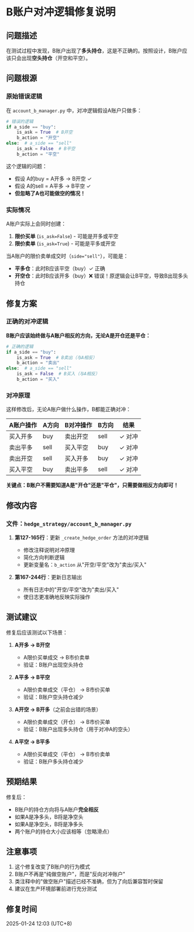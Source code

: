 # B账户对冲逻辑修复说明

## 问题描述

在测试过程中发现，B账户出现了**多头持仓**，这是不正确的。按照设计，B账户应该只会出现**空头持仓**（开空和平空）。

## 问题根源

### 原始错误逻辑

在 `account_b_manager.py` 中，对冲逻辑假设A账户只做多：

```python
# 错误的逻辑
if a_side == "buy":
    is_ask = True  # B开空
    b_action = "开空"
else:  # a_side == "sell"
    is_ask = False  # B平空
    b_action = "平空"
```

这个逻辑的问题：
- 假设 A的buy = A开多 → B开空 ✓
- 假设 A的sell = A平多 → B平空 ✓
- **但忽略了A也可能做空的情况！**

### 实际情况

A账户实际上会同时创建：
1. **限价买单** (`is_ask=False`) - 可能是开多或平空
2. **限价卖单** (`is_ask=True`) - 可能是平多或开空

当A账户的限价卖单成交时（`side="sell"`），可能是：
- **平多仓**：此时B应该平空（buy）✓ 正确
- **开空仓**：此时B应该开多（buy）❌ 错误！原逻辑会让B平空，导致B出现多头持仓

## 修复方案

### 正确的对冲逻辑

**B账户应该始终做与A账户相反的方向，无论A是开仓还是平仓：**

```python
# 正确的逻辑
if a_side == "buy":
    is_ask = True  # B卖出（与A相反）
    b_action = "卖出"
else:  # a_side == "sell"
    is_ask = False  # B买入（与A相反）
    b_action = "买入"
```

### 对冲原理

这样修改后，无论A账户做什么操作，B都能正确对冲：

| A账户操作 | A方向 | B对冲操作 | B方向 | 结果 |
|----------|------|----------|------|------|
| 买入开多 | buy | 卖出开空 | sell | ✓ 对冲 |
| 卖出平多 | sell | 买入平空 | buy | ✓ 对冲 |
| 卖出开空 | sell | 买入开多 | buy | ✓ 对冲 |
| 买入平空 | buy | 卖出平多 | sell | ✓ 对冲 |

**关键点：B账户不需要知道A是"开仓"还是"平仓"，只需要做相反方向即可！**

## 修改内容

### 文件：`hedge_strategy/account_b_manager.py`

1. **第127-165行**：更新 `_create_hedge_order` 方法的对冲逻辑
   - 修改注释说明对冲原理
   - 简化方向判断逻辑
   - 更新变量名：`b_action` 从"开空/平空"改为"卖出/买入"

2. **第167-244行**：更新日志输出
   - 所有日志中的"开空/平空"改为"卖出/买入"
   - 使日志更准确地反映实际操作

## 测试建议

修复后应该测试以下场景：

1. **A开多 → B开空**
   - A限价买单成交 → B市价卖单
   - 验证：B账户出现空头持仓

2. **A平多 → B平空**
   - A限价卖单成交（平仓） → B市价买单
   - 验证：B账户空头持仓减少

3. **A开空 → B开多**（之前会出错的场景）
   - A限价卖单成交（开仓） → B市价买单
   - 验证：B账户出现多头持仓（用于对冲A的空头）

4. **A平空 → B平多**
   - A限价买单成交（平仓） → B市价卖单
   - 验证：B账户多头持仓减少

## 预期结果

修复后：
- B账户的持仓方向将与A账户**完全相反**
- 如果A是净多头，B将是净空头
- 如果A是净空头，B将是净多头
- 两个账户的持仓大小应该相等（忽略滑点）

## 注意事项

1. 这个修复改变了B账户的行为模式
2. B账户不再是"纯做空账户"，而是"反向对冲账户"
3. 类注释中的"做空账户"描述已经不准确，但为了向后兼容暂时保留
4. 建议在生产环境部署前进行充分测试

## 修复时间

2025-01-24 12:03 (UTC+8)